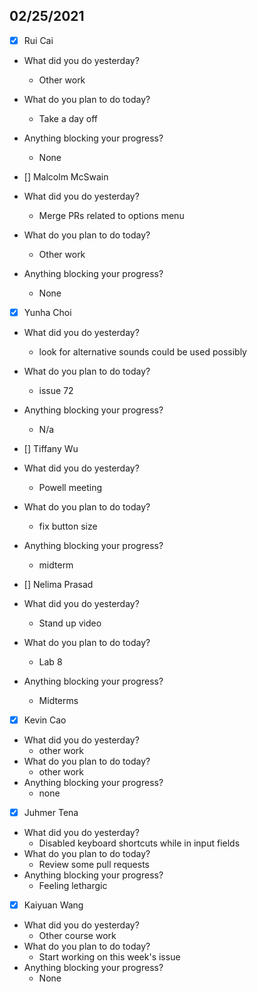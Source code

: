 
## 02/25/2021
 
- [x] Rui Cai 
- What did you do yesterday?
  - Other work
- What do you plan to do today?
  - Take a day off
- Anything blocking your progress?
  - None



- [] Malcolm McSwain
- What did you do yesterday?
  - Merge PRs related to options menu
- What do you plan to do today?
  - Other work
- Anything blocking your progress?
  - None



- [x] Yunha Choi
- What did you do yesterday?
  - look for alternative sounds could be used possibly
- What do you plan to do today?
  - issue 72
- Anything blocking your progress?
  - N/a



- [] Tiffany Wu
- What did you do yesterday?
  - Powell meeting
- What do you plan to do today?
  - fix button size
- Anything blocking your progress?
  - midterm


- [] Nelima Prasad
- What did you do yesterday?
  - Stand up video
- What do you plan to do today?
  - Lab 8
- Anything blocking your progress?
  - Midterms


- [x] Kevin Cao
- What did you do yesterday?
  - other work
- What do you plan to do today?
  - other work
- Anything blocking your progress?
  - none



- [x] Juhmer Tena
- What did you do yesterday?
  - Disabled keyboard shortcuts while in input fields
- What do you plan to do today?
  - Review some pull requests
- Anything blocking your progress?
  - Feeling lethargic


- [x] Kaiyuan Wang
- What did you do yesterday?
  - Other course work
- What do you plan to do today?
  - Start working on this week's issue
- Anything blocking your progress?
  - None